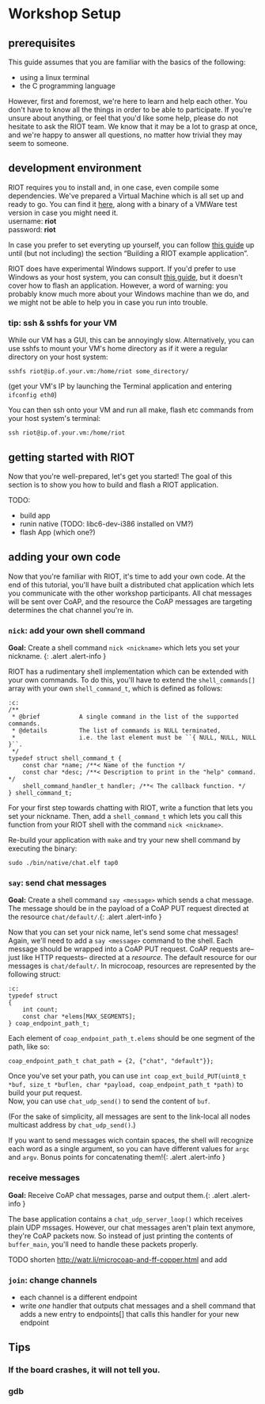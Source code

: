 # Workshop Setup

## prerequisites
This guide assumes that you are familiar with the basics of the following:

- using a linux terminal
- the C programming language

However, first and foremost, we're here to learn and help each other. You don't have to know all the things in order to be able to participate. If you're unsure about anything, or feel that you'd like some help, please do not hesitate to ask the RIOT team. We know that it may be a lot to grasp at once, and we're happy to answer all questions, no matter how trivial they may seem to someone.

## development environment
RIOT requires you to install and, in one case, even compile some dependencies. We've prepared a Virtual Machine which is all set up and ready to go. You can find it [here](http://TODO), along with a binary of a VMWare test version in case you might need it.  
username: **riot**  
password: **riot**

In case you prefer to set everyting up yourself, you can follow [this guide](http://watr.li/samr21-dev-setup-ubuntu.html) up until (but not including) the section “Building a RIOT example application”.

RIOT does have experimental Windows support. If you'd prefer to use Windows as your host system, you can consult [this guide](https://github.com/RIOT-OS/RIOT/wiki/Build-RIOT-on-Windows-OS), but it doesn't cover how to flash an application. However, a word of warning: you probably know much more about your Windows machine than we do, and we might not be able to help you in case you run into trouble.

### tip: ssh & sshfs for your VM
While our VM has a GUI, this can be annoyingly slow. Alternatively, you can use sshfs to mount your VM's home directory as if it were a regular directory on your host system:

	sshfs riot@ip.of.your.vm:/home/riot some_directory/

(get your VM's IP by launching the Terminal application and entering ``ifconfig eth0``)

You can then ssh onto your VM and run all make, flash etc commands from your host system's terminal:

	ssh riot@ip.of.your.vm:/home/riot

## getting started with RIOT
Now that you're well-prepared, let's get you started! The goal of this section is to show you how to build and flash a RIOT application. 

TODO: 
- build app
- runin native (TODO: libc6-dev-i386 installed on VM?)
- flash App (which one?) 

## adding your own code

Now that you're familiar with RIOT, it's time to add your own code. At the end of this tutorial, you'll have built a distributed chat application which lets you communicate with the other workshop participants. All chat messages will be sent over CoAP, and the resource the CoAP messages are targeting determines the chat channel you're in.

### ``nick``: add your own shell command
**Goal:** Create a shell command ``nick <nickname>`` which lets you set your nickname. {: .alert .alert-info }

RIOT has a rudimentary shell implementation which can be extended with your own commands. To do this, you'll have to extend the ``shell_commands[]`` array with your own ``shell_command_t``, which is defined as follows:

    :c:
    /**
     * @brief           A single command in the list of the supported commands.
     * @details         The list of commands is NULL terminated,
     *                  i.e. the last element must be ``{ NULL, NULL, NULL }``.
     */
    typedef struct shell_command_t {
        const char *name; /**< Name of the function */
        const char *desc; /**< Description to print in the "help" command. */
        shell_command_handler_t handler; /**< The callback function. */
    } shell_command_t;

For your first step towards chatting with RIOT, write a function that lets you set your nickname. Then, add a ``shell_command_t`` which lets you call this function from your RIOT shell with the command ``nick <nickname>``.

Re-build your application with ``make`` and try your new shell command by executing the binary:

	sudo ./bin/native/chat.elf tap0


### ``say``: send chat messages
**Goal:** Create a shell command ``say <message>`` which sends a chat message. The message should be in the payload of a CoAP PUT request directed at the resource ``chat/default/``.{: .alert .alert-info }

Now that you can set your nick name, let's send some chat messages!
Again, we'll need to add a ``say <message>`` command to the shell. 
Each message should be wrapped into a CoAP PUT request. CoAP requests are– just like HTTP requests– directed at a *resource*. The default resource for our messages is ``chat/default/``.
In microcoap, resources are represented by the following struct:

	:c:
	typedef struct
    {
        int count;
        const char *elems[MAX_SEGMENTS];
    } coap_endpoint_path_t;

Each element of ``coap_endpoint_path_t.elems`` should be one segment of the path, like so:

	coap_endpoint_path_t chat_path = {2, {"chat", "default"}};


Once you've set your path, you can use ``int coap_ext_build_PUT(uint8_t *buf, size_t *buflen, char *payload, coap_endpoint_path_t *path)`` to build your put request.  
Now, you can use ``chat_udp_send()`` to send the content of ``buf``.

(For the sake of simplicity, all messages are sent to the link-local all nodes multicast address by ``chat_udp_send()``.)

If you want to send messages wich contain spaces, the shell will recognize each word as a single argument, so you can have different values for ``argc`` and ``argv``. Bonus points for concatenating them!{: .alert .alert-info }

### receive messages
**Goal:** Receive CoAP chat messages, parse and output them.{: .alert .alert-info }

The base application contains a ``chat_udp_server_loop()`` which receives plain UDP mssages. However, our chat messages aren't plain text anymore, they're CoAP packets now. So instead of just printing the contents of ``buffer_main``, you'll need to handle these packets properly.

TODO shorten http://watr.li/microcoap-and-ff-copper.html and add 

### ``join``: change channels

- each channel is a different endpoint
- write *one* handler that outputs chat messages and a shell command that adds a new entry to endpoints[] that calls this handler for your new endpoint

## Tips

### If the board crashes, it will not tell you.

### gdb